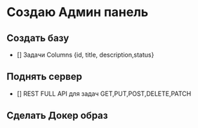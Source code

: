 # Создаю Админ панель

## Создать базу

- [] Задачи Columns {id, title, description,status}

## Поднять сервер

- [] REST FULL API для задач GET,PUT,POST,DELETE,PATCH

## Сделать Докер образ
